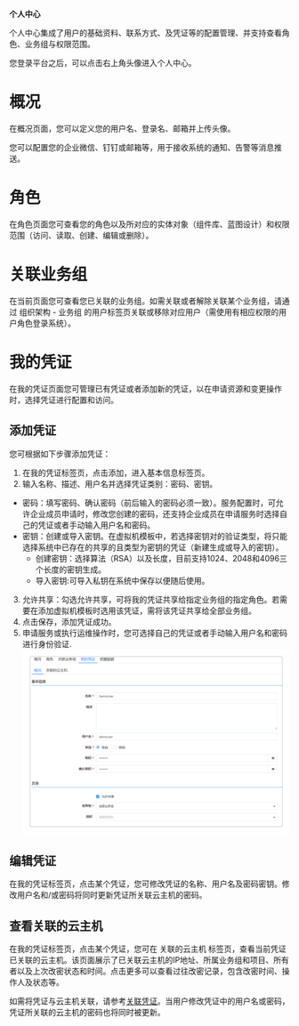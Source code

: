 


**个人中心**


个人中心集成了用户的基础资料、联系方式、及凭证等的配置管理、并支持查看角色、业务组与权限范围。

您登录平台之后，可以点击右上角头像进入个人中心。


# 概况

在概况页面，您可以定义您的用户名、登录名、邮箱并上传头像。

您可以配置您的企业微信、钉钉或邮箱等，用于接收系统的通知、告警等消息推送。


# 角色

在角色页面您可查看您的角色以及所对应的实体对象（组件库、蓝图设计）和权限范围（访问、读取、创建、编辑或删除）。

# 关联业务组

在当前页面您可查看您已关联的业务组。如需关联或者解除关联某个业务组，请通过 组织架构 - 业务组 的用户标签页关联或移除对应用户（需使用有相应权限的用户角色登录系统）。

# 我的凭证

在我的凭证页面您可管理已有凭证或者添加新的凭证，以在申请资源和变更操作时，选择凭证进行配置和访问。

## 添加凭证

您可根据如下步骤添加凭证：

1. 在我的凭证标签页，点击添加，进入基本信息标签页。
2. 输入名称、描述、用户名并选择凭证类别：密码、密钥。
  + 密码：填写密码、确认密码（前后输入的密码必须一致）。服务配置时，可允许企业成员申请时，修改您创建的密码，还支持企业成员在申请服务时选择自己的凭证或者手动输入用户名和密码。
  + 密钥：创建或导入密钥。在虚拟机模板中，若选择密钥对的验证类型，将只能选择系统中已存在的共享的且类型为密钥的凭证（新建生成或导入的密钥）。
    - 创建密钥：选择算法（RSA）以及长度，目前支持1024、2048和4096三个长度的密钥生成。
    - 导入密钥:可导入私钥在系统中保存以便随后使用。
3. 允许共享：勾选允许共享，可将我的凭证共享给指定业务组的指定角色。若需要在添加虚拟机模板时选用该凭证，需将该凭证共享给全部业务组。
4. 点击保存，添加凭证成功。
5. 申请服务或执行运维操作时，您可选择自己的凭证或者手动输入用户名和密码进行身份验证.
![我的凭证](../../picture/Admin/我的凭证.png)

## 编辑凭证

在我的凭证标签页，点击某个凭证，您可修改凭证的名称、用户名及密码密钥。修改用户名和/或密码将同时更新凭证所关联云主机的密码。

## 查看关联的云主机

在我的凭证标签页，点击某个凭证，您可在 关联的云主机 标签页，查看当前凭证已关联的云主机。该页面展示了已关联云主机的IP地址、所属业务组和项目、所有者以及上次改密状态和时间。点击更多可以查看过往改密记录，包含改密时间、操作人及状态等。

如需将凭证与云主机关联，请参考[关联凭证](http://CMP-PUBLIC-IP/help/AdminDoc/14我的部署/云主机.html#关联凭证)。当用户修改凭证中的用户名或密码，凭证所关联的云主机的密码也将同时被更新。